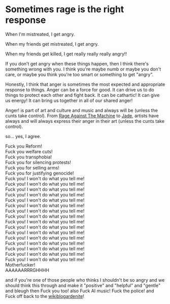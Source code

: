 # Sometimes rage is the right response 

When I'm mistreated, I get angry. 

When my friends get mistreated, I get angry. 

When my friends get killed, I get really really really angry!!

If you don't get angry when these things happen, then I think there's something wrong with you. I think you're maybe numb or maybe you don't care, or maybe you think you're too smart or something to get "angry".

Honestly, I think that anger is sometimes the most expected and appropriate response to things. Anger can be a force for good. It can drive us to do things to protect each other and fight back. It can be cathartic! It can give us energy! It can bring us together in all of our shared anger! 

Anger! is part of art and culture and music and always will be (unless the cunts take control). From [Rage Against The Machine](https://youtu.be/AmPN8MPw2dk?si=rnJ1z2UVZVEgCqYm) to [Jade](https://www.nme.com/news/music/jade-interview-glastonbury-2025-new-music-championing-lgbtq-community-little-mix-raye-3874942), artists have always and will always express their anger in their art (unless the cunts take control).

so... yes, I agree.

Fuck you Reform!\
Fuck you welfare cuts!\
Fuck you transphobia!\
Fuck you for silencing protests!\
Fuck you for selling arms!\
Fuck you for justifying genocide!\
Fuck you! I won't do what you tell me!\
Fuck you! I won't do what you tell me!\
Fuck you! I won't do what you tell me!\
Fuck you! I won't do what you tell me!\
Fuck you! I won't do what you tell me!\
Fuck you! I won't do what you tell me!\
Fuck you! I won't do what you tell me!\
Fuck you! I won't do what you tell me!\
Fuck you! I won't do what you tell me!\
Fuck you! I won't do what you tell me!\
Fuck you! I won't do what you tell me!\
Fuck you! I won't do what you tell me!\
Fuck you! I won't do what you tell me!\
Fuck you! I won't do what you tell me!\
Fuck you! I won't do what you tell me!\
Fuck you! I won't do what you tell me!\
Motherfucker!\
AAAAAARRRGHHHH

and if you're one of those people who thinks I shouldn't be so angry and we should think this through and make it "positive" and "helpful" and "gentle" and bleugh then Fuck you too! also Fuck AI music! Fuck the police! and Fuck off back to the [wikiblogardenite](/wikiblogardenite)!

